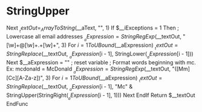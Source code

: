 # StringUpper
 Next     $__textOut = _ArrayToString($__aText, "", 1)     If $__iExceptions = 1 Then         ; Lowercase all email addresses         $__aExpression = StringRegExp($__textOut, "[\w]+@[\w]+\.+[\w]+", 3)         For $i = 1 To UBound($__aExpression)             $__textOut = StringReplace($__textOut, $__aExpression[$i - 1], StringLower($__aExpression[$i - 1]))         Next         $__aExpression = "" ; reset variable         ; Format words beginning with mc. Ex: mcdonald = McDonald         $__aExpression = StringRegExp($__textOut, "([Mm][Cc][A-Za-z])", 3)         For $i = 1 To UBound($__aExpression)             $__textOut = StringReplace($__textOut, $__aExpression[$i - 1], "Mc" &amp; StringUpper(StringRight($__aExpression[$i - 1], 1)))         Next     EndIf     Return $__textOut EndFunc
